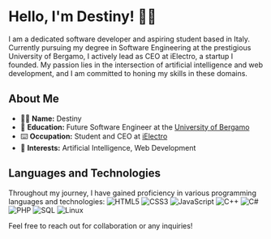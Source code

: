# Hello, I'm Destiny! 👋🏻

I am a dedicated software developer and aspiring student based in Italy. Currently pursuing my degree in Software Engineering at the prestigious University of Bergamo, I actively lead as CEO at iElectro, a startup I founded. My passion lies in the intersection of artificial intelligence and web development, and I am committed to honing my skills in these domains.

## About Me
- 🖐🏻 **Name:** Destiny
- 🏫 **Education:** Future Software Engineer at the [University of Bergamo](https://www.unibg.it/en)
- ⌨️ **Occupation:** Student and CEO at [iElectro](https://github.com/ielectroo)
- 🧐 **Interests:** Artificial Intelligence, Web Development

## Languages and Technologies

Throughout my journey, I have gained proficiency in various programming languages and technologies:
![HTML5](https://img.shields.io/badge/HTML5-E34F26?style=for-the-badge&logo=html5&logoColor=white)
![CSS3](https://img.shields.io/badge/CSS3-1572B6?style=for-the-badge&logo=css3&logoColor=white)
![JavaScript](https://img.shields.io/badge/JavaScript-F7DF1E?style=for-the-badge&logo=javascript&logoColor=black)
![C++](https://img.shields.io/badge/C++-00599C?style=for-the-badge&logo=c%2B%2B&logoColor=white)
![C#](https://img.shields.io/badge/C%23-239120?style=for-the-badge&logo=c-sharp&logoColor=white)
![PHP](https://img.shields.io/badge/PHP-777BB4?style=for-the-badge&logo=php&logoColor=white)
![SQL](https://img.shields.io/badge/SQL-025E8C?style=for-the-badge&logo=amazon-dynamodb&logoColor=white)
![Linux](https://img.shields.io/badge/Linux-FCC624?style=for-the-badge&logo=linux&logoColor=black)

Feel free to reach out for collaboration or any inquiries!
